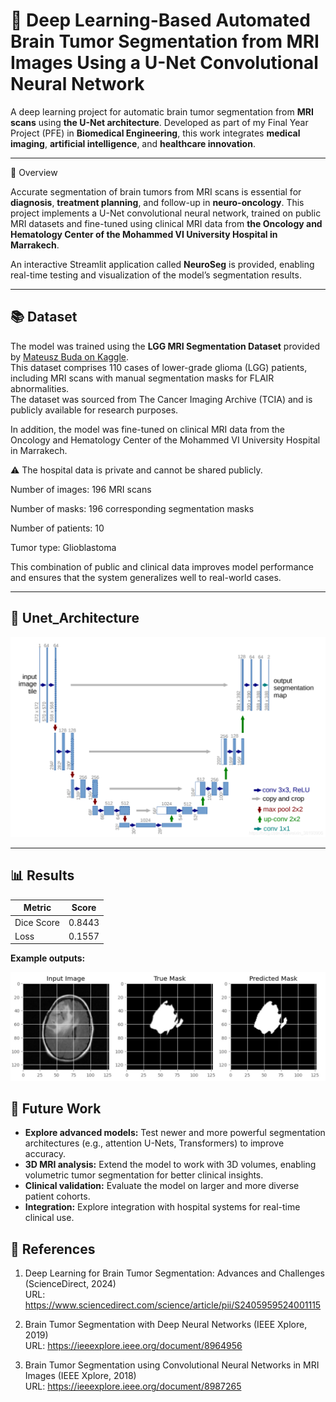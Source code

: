 
# 🧠 Deep Learning-Based Automated Brain Tumor Segmentation from MRI Images Using a U-Net Convolutional Neural Network

A deep learning project for automatic brain tumor segmentation from **MRI scans** using **the U-Net architecture**.
Developed as part of my Final Year Project (PFE) in **Biomedical Engineering**, this work integrates **medical imaging**, **artificial intelligence**, and **healthcare innovation**.

---

🚀 Overview

Accurate segmentation of brain tumors from MRI scans is essential for **diagnosis**, **treatment planning**, and follow-up in **neuro-oncology**.
This project implements a U-Net convolutional neural network, trained on public MRI datasets and fine-tuned using clinical MRI data from **the Oncology and Hematology Center of the Mohammed VI University Hospital in Marrakech**.

An interactive Streamlit application called **NeuroSeg** is provided, enabling real-time testing and visualization of the model’s segmentation results.

---

## 📚 Dataset

The model was trained using the **LGG MRI Segmentation Dataset** provided by [Mateusz Buda on Kaggle](https://www.kaggle.com/datasets/mateuszbuda/lgg-mri-segmentation).  
This dataset comprises 110 cases of lower-grade glioma (LGG) patients, including MRI scans with manual segmentation masks for FLAIR abnormalities.  
The dataset was sourced from The Cancer Imaging Archive (TCIA) and is publicly available for research purposes.

In addition, the model was fine-tuned on clinical MRI data from the Oncology and Hematology Center of the Mohammed VI University Hospital in Marrakech.

⚠️ The hospital data is private and cannot be shared publicly.

Number of images: 196 MRI scans

Number of masks: 196 corresponding segmentation masks

Number of patients: 10

Tumor type: Glioblastoma

This combination of public and clinical data improves model performance and ensures that the system generalizes well to real-world cases.

---

## 📌 Unet_Architecture

 ![](Unet_Architecture.png) 

---

## 📊 Results

| Metric       | Score |
|--------------|-------|
| Dice Score   | 0.8443  |
| Loss          | 0.1557  |
**Example outputs:**

 ![](Results.jpg) 
 

## 🔮 Future Work

- **Explore advanced models:** Test newer and more powerful segmentation architectures (e.g., attention U-Nets, Transformers) to improve accuracy.  
- **3D MRI analysis:** Extend the model to work with 3D volumes, enabling volumetric tumor segmentation for better clinical insights.  
- **Clinical validation:** Evaluate the model on larger and more diverse patient cohorts.  
- **Integration:** Explore integration with hospital systems for real-time clinical use.

## 📖 References

1. Deep Learning for Brain Tumor Segmentation: Advances and Challenges (ScienceDirect, 2024)  
URL: https://www.sciencedirect.com/science/article/pii/S2405959524001115

2. Brain Tumor Segmentation with Deep Neural Networks (IEEE Xplore, 2019)  
URL: https://ieeexplore.ieee.org/document/8964956

3. Brain Tumor Segmentation using Convolutional Neural Networks in MRI Images (IEEE Xplore, 2018)  
URL: https://ieeexplore.ieee.org/document/8987265


